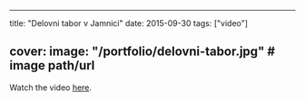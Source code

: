 
---
title: "Delovni tabor v Jamnici"
date: 2015-09-30
tags: ["video"]

cover:
  image: "/portfolio/delovni-tabor.jpg" # image path/url
---

Watch the video [here](https://www.youtube.com/watch?v=-4d6U9PYNBE).


